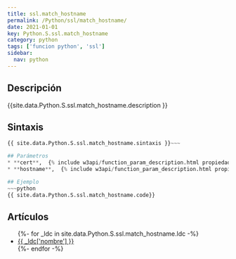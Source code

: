 ```yaml
---
title: ssl.match_hostname
permalink: /Python/ssl/match_hostname/
date: 2021-01-01
key: Python.S.ssl.match_hostname
category: python
tags: ['funcion python', 'ssl']
sidebar: 
  nav: python
---
```


## Descripción
{{site.data.Python.S.ssl.match_hostname.description }}

## Sintaxis
~~~python
{{ site.data.Python.S.ssl.match_hostname.sintaxis }}~~~

## Parámetros
* **cert**,  {% include w3api/function_param_description.html propiedad=site.data.Python.S.ssl.match_hostname valor="cert" %}
* **hostname**,  {% include w3api/function_param_description.html propiedad=site.data.Python.S.ssl.match_hostname valor="hostname" %}

## Ejemplo
~~~python
{{ site.data.Python.S.ssl.match_hostname.code}}
~~~

## Artículos
<ul>
{%- for _ldc in site.data.Python.S.ssl.match_hostname.ldc -%}
   <li>
       <a href="{{_ldc['url'] }}">{{ _ldc['nombre'] }}</a>
   </li>
{%- endfor -%}
</ul>
